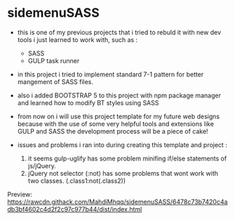 # sidemenuSASS

- this is one of my previous projects that i tried to rebuld it with new
  dev tools i just learned to work with, such as :
  	- SASS
	- GULP task runner
- in this project i tried to implement standard 7-1 pattern for better
  mangement of SASS files.
- also i added BOOTSTRAP 5 to this project with npm package manager and
  learned how to modify BT styles using SASS
- from now on i will use this project template for my future web designs
  because with the use of some very helpful tools and extensions like GULP
  and SASS the development process will be a piece of cake!

- issues and problems i ran into during creating this template and
  project :
  1. it seems gulp-uglify has some problem minifing if/else statements
     of js/jQuery.
  2. jQuery not selector (:not) has some problems that wont work with
     two classes. (.class1:not(.class2))
     
Preview: </br>
https://rawcdn.githack.com/MahdiMhqq/sidemenuSASS/6478c73b7420c4adb3bf4602c4d2f2c97c977b44/dist/index.html
